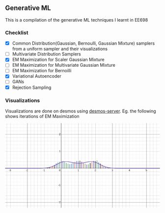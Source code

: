 ## Generative ML
This is a compilation of the generative ML techniques I learnt in EE698

### Checklist
- [x] Common Distribution(Gaussian, Bernoulli, Gaussian Mixture) samplers from a uniform sampler and their visualizations 
- [ ] Multivariate Distribution Samplers 
- [x] EM Maximization for Scaler Gaussian Mixture 
- [ ] EM Maximization for Multivariate Gaussian Mixture 
- [ ] EM Maximization for Bernoilli 
- [x] Variational Autoencoder 
- [ ] GANs 
- [x] Rejection Sampling 

### Visualizations
Visualizations are done on desmos using [desmos-server](https://github.com/ShivamIITK21/desmos-server). Eg. the following shows iterations of EM Maximization

![EM_Maximization](./gifs/em.gif)
